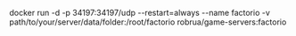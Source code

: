 docker run -d -p 34197:34197/udp --restart=always --name factorio -v path/to/your/server/data/folder:/root/factorio robrua/game-servers:factorio